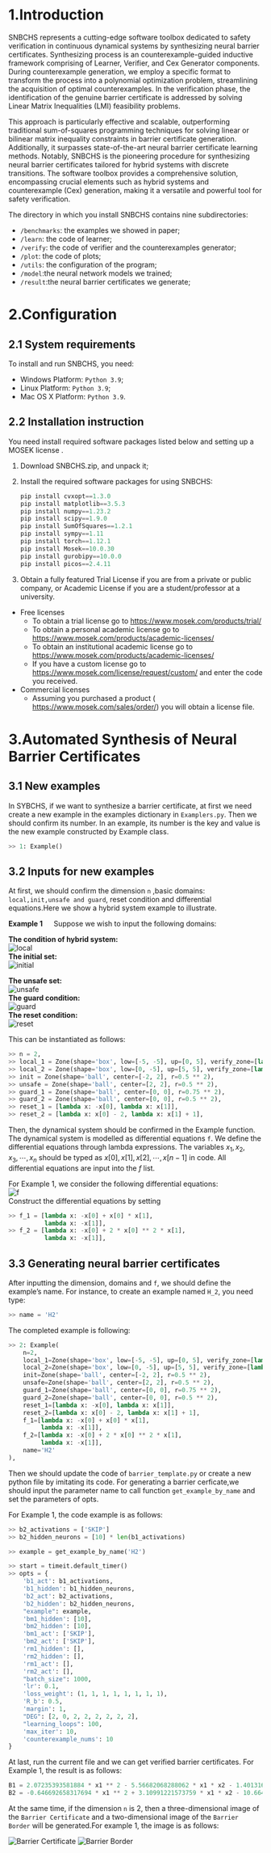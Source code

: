 # 1.Introduction

SNBCHS represents a cutting-edge software toolbox dedicated to safety verification in continuous dynamical systems by
synthesizing neural barrier certificates. Synthesizing process is an counterexample-guided inductive framework
comprising of Learner, Verifier, and Cex Generator components. During counterexample generation, we employ a specific
format to transform the process into a polynomial optimization problem, streamlining the acquisition of optimal
counterexamples. In the verification phase, the identification of the genuine barrier certificate is addressed by
solving Linear Matrix Inequalities (LMI) feasibility problems.

This approach is particularly effective and scalable, outperforming traditional sum-of-squares programming techniques
for solving linear or bilinear matrix inequality constraints in barrier certificate generation. Additionally, it
surpasses state-of-the-art neural barrier certificate learning methods. Notably, SNBCHS is the pioneering procedure for
synthesizing neural barrier certificates tailored for hybrid systems with discrete transitions. The software toolbox
provides a comprehensive solution, encompassing crucial elements such as hybrid systems and counterexample (Cex)
generation, making it a versatile and powerful tool for safety verification.

The directory in which you install SNBCHS contains nine subdirectories:

* `/benchmarks`: the examples we showed in paper;
* `/learn`: the code of learner;
* `/verify`: the code of verifier and the counterexamples generator;
* `/plot`: the code of plots;
* `/utils`: the configuration of the program;
* `/model`:the neural network models we trained;
* `/result`:the neural barrier certificates we generate;

# 2.Configuration

## 2.1 System requirements

To install and run SNBCHS, you need:

* Windows Platform: `Python 3.9`;
* Linux Platform: `Python 3.9`;
* Mac OS X Platform: `Python 3.9`.

## 2.2 Installation instruction

You need install required software packages listed below and setting up a MOSEK license .

1. Download SNBCHS.zip, and unpack it;
2. Install the required software packages for using SNBCHS:

    ```python
    pip install cvxopt==1.3.0
    pip install matplotlib==3.5.3
    pip install numpy==1.23.2
    pip install scipy==1.9.0
    pip install SumOfSquares==1.2.1
    pip install sympy==1.11
    pip install torch==1.12.1
    pip install Mosek==10.0.30
    pip install gurobipy==10.0.0
    pip install picos==2.4.11
    ```

3. Obtain a fully featured Trial License if you are from a private or public company, or Academic License if you are a
   student/professor at a university.

* Free licenses
    * To obtain a trial license go to <https://www.mosek.com/products/trial/>
    * To obtain a personal academic license go to <https://www.mosek.com/products/academic-licenses/>
    * To obtain an institutional academic license go to <https://www.mosek.com/products/academic-licenses/>
    * If you have a custom license go to <https://www.mosek.com/license/request/custom/> and enter the code you
      received.
* Commercial licenses
    * Assuming you purchased a product ( <https://www.mosek.com/sales/order/>) you will obtain a license file.

# 3.Automated Synthesis of Neural Barrier Certificates

## 3.1 New examples

In SYBCHS, if we want to synthesize a barrier certificate, at first we need create a new example in the examples
dictionary in `Examplers.py`. Then we should confirm its number. In an example, its number is the key and value is the
new example constructed by Example class.

```python
>> 1: Example()
```

## 3.2 Inputs for new examples

At first, we should confirm the dimension `n` ,basic domains: `local,init,unsafe and guard`, reset condition
and differential equations.Here we show a hybrid system example to illustrate.

**Example 1** &emsp; Suppose we wish to input the following domains:

**The condition of hybrid system:** <br />
![local](https://github.com/blliu6/Hybrid_system/blob/main/benchmarks/picture/hybrid_system.png) <br />
**The initial set:** <br />
![initial](https://github.com/blliu6/Hybrid_system/blob/main/benchmarks/picture/initial.png) <br />

**The unsafe set:**  <br />
![unsafe](https://github.com/blliu6/Hybrid_system/blob/main/benchmarks/picture/unsafe.png) <br />
**The guard condition:**  <br />
![guard](https://github.com/blliu6/Hybrid_system/blob/main/benchmarks/picture/guard.png) <br />
**The reset condition:**  <br />
![reset](https://github.com/blliu6/Hybrid_system/blob/main/benchmarks/picture/reset.png) <br />

This can be instantiated as follows:

```python
>> n = 2,
>> local_1 = Zone(shape='box', low=[-5, -5], up=[0, 5], verify_zone=[lambda x: -x[0]]),
>> local_2 = Zone(shape='box', low=[0, -5], up=[5, 5], verify_zone=[lambda x: x[0]]),
>> init = Zone(shape='ball', center=[-2, 2], r=0.5 ** 2),
>> unsafe = Zone(shape='ball', center=[2, 2], r=0.5 ** 2),
>> guard_1 = Zone(shape='ball', center=[0, 0], r=0.75 ** 2),
>> guard_2 = Zone(shape='ball', center=[0, 0], r=0.5 ** 2),
>> reset_1 = [lambda x: -x[0], lambda x: x[1]],
>> reset_2 = [lambda x: x[0] - 2, lambda x: x[1] + 1],
```

Then, the dynamical system should be confirmed in the Example function. The dynamical system is modelled as differential
equations `f`. We define the differential equations through lambda expressions. The variables $x_1,x_2,x_3,\cdots,x_n$
should be typed as $x[0], x[1], x[2], \cdots, x[n-1]$ in code. All differential equations are input into the *f* list.

For Example 1, we consider the following differential equations: <br />
![f](https://github.com/blliu6/Hybrid_system/blob/main/benchmarks/picture/f.png) <br />
Construct the differential equations by setting

```python
>> f_1 = [lambda x: -x[0] + x[0] * x[1],
          lambda x: -x[1]],
>> f_2 = [lambda x: -x[0] + 2 * x[0] ** 2 * x[1],
          lambda x: -x[1]],
```

## 3.3 Generating neural barrier certificates

After inputting the dimension, domains and `f`, we should define the example’s name. For instance, to create an example
named `H_2`, you need type:

```python
>> name = 'H2'
```

The completed example is following:

```python
>> 2: Example(
    n=2,
    local_1=Zone(shape='box', low=[-5, -5], up=[0, 5], verify_zone=[lambda x: -x[0]]),
    local_2=Zone(shape='box', low=[0, -5], up=[5, 5], verify_zone=[lambda x: x[0]]),
    init=Zone(shape='ball', center=[-2, 2], r=0.5 ** 2),
    unsafe=Zone(shape='ball', center=[2, 2], r=0.5 ** 2),
    guard_1=Zone(shape='ball', center=[0, 0], r=0.75 ** 2),
    guard_2=Zone(shape='ball', center=[0, 0], r=0.5 ** 2),
    reset_1=[lambda x: -x[0], lambda x: x[1]],
    reset_2=[lambda x: x[0] - 2, lambda x: x[1] + 1],
    f_1=[lambda x: -x[0] + x[0] * x[1],
         lambda x: -x[1]],
    f_2=[lambda x: -x[0] + 2 * x[0] ** 2 * x[1],
         lambda x: -x[1]],
    name='H2'
),
```

Then we should update the code of `barrier_template.py` or create a new python file by imitating its code. For
generating a barrier cerficate,we should input the parameter name to call function `get_example_by_name` and set the
parameters of opts.

For Example 1, the code example is as follows:

```python
>> b2_activations = ['SKIP']
>> b2_hidden_neurons = [10] * len(b1_activations)

>> example = get_example_by_name('H2')

>> start = timeit.default_timer()
>> opts = {
    'b1_act': b1_activations,
    'b1_hidden': b1_hidden_neurons,
    'b2_act': b2_activations,
    'b2_hidden': b2_hidden_neurons,
    "example": example,
    'bm1_hidden': [10],
    'bm2_hidden': [10],
    'bm1_act': ['SKIP'],
    'bm2_act': ['SKIP'],
    'rm1_hidden': [],
    'rm2_hidden': [],
    'rm1_act': [],
    'rm2_act': [],
    "batch_size": 1000,
    'lr': 0.1,
    'loss_weight': (1, 1, 1, 1, 1, 1, 1, 1),
    'R_b': 0.5,
    'margin': 1,
    "DEG": [2, 0, 2, 2, 2, 2, 2, 2],
    "learning_loops": 100,
    'max_iter': 10,
    'counterexample_nums': 10
}
```

At last, run the current file and we can get verified barrier certificates. For Example 1, the result is as follows:

```python
B1 = 2.07235393581884 * x1 ** 2 - 5.56682068288062 * x1 * x2 - 1.40131613527626 * x1 + 8.00384275188518 * x2 ** 2 - 5.24091994748168 * x2 + 1.08556270178307
B2 = -0.646692658317694 * x1 ** 2 + 3.10991221573759 * x1 * x2 - 10.6640742736045 * x1 - 7.29779423752359 * x2 ** 2 - 4.14366009911728 * x2 + 13.9155044691098
```

At the same time, if the dimension `n` is 2, then a three-dimensional image of the `Barrier Certificate` and a
two-dimensional image of the `Barrier Border` will be generated.For example 1, the image is as follows:

![Barrier Certificate](https://github.com/blliu6/Hybrid_system/blob/main/benchmarks/picture/H2_3d.png)
![Barrier Border](https://github.com/blliu6/Hybrid_system/blob/main/benchmarks/picture/H2_2d.png)
